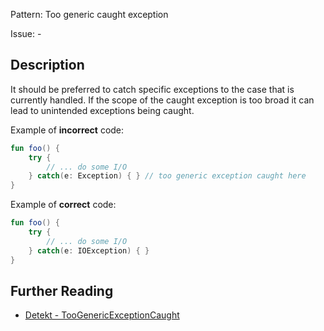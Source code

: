 Pattern: Too generic caught exception

Issue: -

## Description

It should be preferred to catch specific exceptions to the case that is currently handled. If the scope of the caught exception is too broad it can lead to unintended exceptions being caught.

Example of **incorrect** code:

```kotlin
fun foo() {
    try {
        // ... do some I/O
    } catch(e: Exception) { } // too generic exception caught here
}
```

Example of **correct** code:

```kotlin
fun foo() {
    try {
        // ... do some I/O
    } catch(e: IOException) { }
}
```

## Further Reading

* [Detekt - TooGenericExceptionCaught](https://arturbosch.github.io/detekt/exceptions.html#toogenericexceptioncaught)